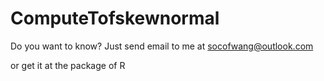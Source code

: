 # ComputeTofskewnormal
Do you want to know? Just send email to me at socofwang@outlook.com

or get it at the package of R
